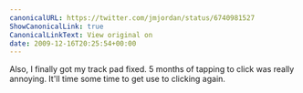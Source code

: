 ```yaml
---
canonicalURL: https://twitter.com/jmjordan/status/6740981527
ShowCanonicalLink: true
CanonicalLinkText: View original on
date: 2009-12-16T20:25:54+00:00
---
```

Also, I finally got my track pad fixed. 5 months of tapping to click was really annoying. It'll time some time to get use to clicking again.